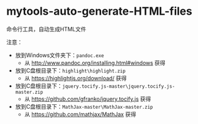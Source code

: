 # mytools-auto-generate-HTML-files

命令行工具，自动生成HTML文件

注意：
* 放到Windows文件夹下：`pandoc.exe`
	* 从 http://www.pandoc.org/installing.html#windows 获得
* 放到C盘根目录下：`highlight\highlight.zip`
	* 从 https://highlightjs.org/download/ 获得
* 放到C盘根目录下：`jquery.tocify.js-master\jquery.tocify.js-master.zip`
	* 从 https://github.com/gfranko/jquery.tocify.js 获得
* 放到C盘根目录下：`MathJax-master\MathJax-master.zip`
	* 从 https://github.com/mathjax/MathJax 获得


